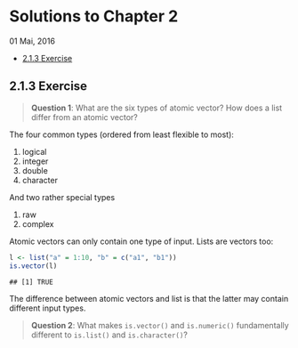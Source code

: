 Solutions to Chapter 2
================
01 Mai, 2016

-   [2.1.3 Exercise](#exercise)

2.1.3 Exercise
--------------

> **Question 1**: What are the six types of atomic vector? How does a list differ from an atomic vector?

The four common types (ordered from least flexible to most):

1.  logical
2.  integer
3.  double
4.  character

And two rather special types

1.  raw
2.  complex

Atomic vectors can only contain one type of input. Lists are vectors too:

``` r
l <- list("a" = 1:10, "b" = c("a1", "b1"))
is.vector(l)
```

    ## [1] TRUE

The difference between atomic vectors and list is that the latter may contain different input types.

> **Question 2**: What makes `is.vector()` and `is.numeric()` fundamentally different to `is.list()` and `is.character()`?
